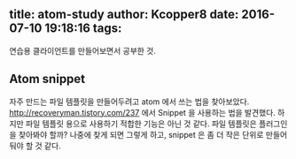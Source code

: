 title: atom-study
author: Kcopper8
date: 2016-07-10 19:18:16
tags:
---
연습용 클라이언트를 만들어보면서 공부한 것.

## Atom snippet 
자주 만드는 파일 템플릿을 만들어두려고 atom 에서 쓰는 법을 찾아보았다. http://recoveryman.tistory.com/237 에서 Snippet 을 사용하는 법을 발견했다. 하지만 파일 템플릿 용으로 사용하기 적합한 기능은 아닌 것 같다. 파일 템플릿은 플러그인을 찾아봐야 할까? 나중에 찾게 되면 그렇게 하고, snippet 은 좀 더 작은 단위로 만들어둬야 할 것 같다.

